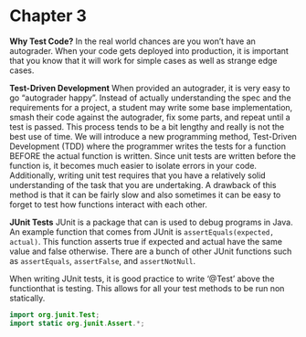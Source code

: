 # Chapter 3

**Why Test Code?** In the real world chances are you won’t have an autograder. When your code gets deployed into production, it is important that you know that it will work for simple cases as well as strange edge cases.

**Test-Driven Development** When provided an autograder, it is very easy to go “autograder happy”. Instead of actually understanding the spec and the requirements for a project, a student may write some base implementation, smash their code against the autograder, fix some parts, and repeat until a test is passed. This process tends to be a bit lengthy and really is not the best use of time. We will introduce a new programming method, Test-Driven Development (TDD) where the programmer writes the tests for a function BEFORE the actual function is written. Since unit tests are written before the function is, it becomes much easier to isolate errors in your code. Additionally, writing unit test requires that you have a relatively solid understanding of the task that you are undertaking. A drawback of this method is that it can be fairly slow and also sometimes it can be easy to forget to test how functions interact with each other.

**JUnit Tests** JUnit is a package that can is used to debug programs in Java. An example function that comes from JUnit is `assertEquals(expected, actual)`. This function asserts true if expected and actual have the same value and false otherwise. There are a bunch of other JUnit functions such as `assertEquals`, `assertFalse`, and `assertNotNull`.

When writing JUnit tests, it is good practice to write ‘@Test’ above the functionthat is testing. This allows for all your test methods to be run non statically.


```java
import org.junit.Test;
import static org.junit.Assert.*;
```

